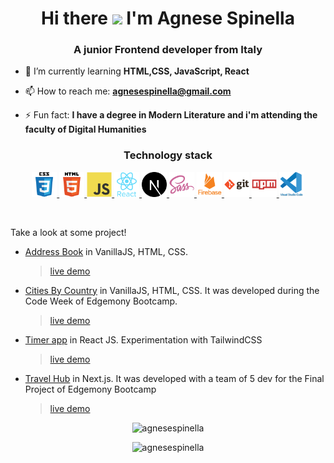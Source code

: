 <h1 align="center">Hi there <img src="https://c.tenor.com/edGw8WiSFD4AAAAi/over-here-get-greetings.gif" width="55px" heigth="55px"> 
  I'm Agnese Spinella</h1>
<h3 align="center">A junior Frontend developer from Italy</h3>

- 🌱 I’m currently learning **HTML,CSS, JavaScript, React**

- 📫 How to reach me: **agnesespinella@gmail.com**

- ⚡ Fun fact: **I have a degree in Modern Literature and i'm attending the faculty of Digital Humanities**



<h3 align="center">Technology stack</h3>
<p align="center"> <a href="https://www.w3schools.com/css/" target="_blank" rel="noreferrer"> <img src="https://raw.githubusercontent.com/devicons/devicon/master/icons/css3/css3-original-wordmark.svg" alt="css3" width="40" height="40"/> </a> <a href="https://www.w3.org/html/" target="_blank" rel="noreferrer"> <img src="https://raw.githubusercontent.com/devicons/devicon/master/icons/html5/html5-original-wordmark.svg" alt="html5" width="40" height="40"/> </a> <a href="https://developer.mozilla.org/en-US/docs/Web/JavaScript" target="_blank" rel="noreferrer"> <img src="https://raw.githubusercontent.com/devicons/devicon/master/icons/javascript/javascript-original.svg" alt="javascript" width="40" height="40"/> </a> <a href="https://reactjs.org/" target="_blank" rel="noreferrer"> <img src="https://raw.githubusercontent.com/devicons/devicon/master/icons/react/react-original-wordmark.svg" alt="react" width="40" height="40"/> 
  <img src="https://github.com/devicons/devicon/blob/master/icons/nextjs/nextjs-original.svg" alt="react" width="40" height="40"/> 
  <img src="https://github.com/devicons/devicon/blob/master/icons/sass/sass-original.svg" alt="react" width="40" height="40"/> 
  <img src="https://raw.githubusercontent.com/devicons/devicon/2ae2a900d2f041da66e950e4d48052658d850630/icons/firebase/firebase-plain-wordmark.svg" alt="react" width="40" height="40"/>
<img src="https://raw.githubusercontent.com/devicons/devicon/2ae2a900d2f041da66e950e4d48052658d850630/icons/git/git-original-wordmark.svg" alt="react" width="40" height="40"/> 
<img src="https://raw.githubusercontent.com/devicons/devicon/2ae2a900d2f041da66e950e4d48052658d850630/icons/npm/npm-original-wordmark.svg" alt="react" width="40" height="40"/> 
  <img src="https://raw.githubusercontent.com/devicons/devicon/2ae2a900d2f041da66e950e4d48052658d850630/icons/vscode/vscode-original-wordmark.svg" alt="react" width="40" height="40"/> 
    
  
 </a> </p>
<br>

Take a look at some project! 

- [Address Book](https://github.com/AgneseSpinella/VanillaJS-Addressbook) in VanillaJS, HTML, CSS. 
    >[live demo](https://agnesespinella.github.io/VanillaJS-Addressbook/)
- [Cities By Country](https://github.com/AgneseSpinella/Cities-by-Country) in VanillaJS, HTML, CSS. It was developed during the Code Week of Edgemony Bootcamp.
    >[live demo](https://agnesespinella.github.io/Cities-by-Country/)
- [Timer app](https://github.com/AgneseSpinella/Timer-app) in React JS. Experimentation with TailwindCSS
    >[live demo](https://timer-app-six.vercel.app/)
- [Travel Hub](https://github.com/AgneseSpinella/project-casimiro-a) in Next.js. It was developed with a team of 5 dev for the Final Project of Edgemony Bootcamp
    >[live demo](https://ancient-sands-73880.herokuapp.com/)
<p align="center"><img  src="https://github-readme-stats.vercel.app/api/top-langs?username=agnesespinella&show_icons=true&locale=en&layout=compact" alt="agnesespinella" /></p>

<p align="center" ><img src="https://github-readme-streak-stats.herokuapp.com/?user=agnesespinella&" alt="agnesespinella" /></p>

